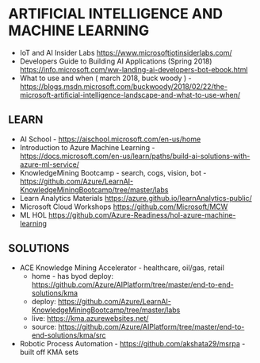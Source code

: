 # ARTIFICIAL INTELLIGENCE AND MACHINE LEARNING

* IoT and AI Insider Labs <https://www.microsoftiotinsiderlabs.com/>
* Developers Guide to Building AI Applications (Spring 2018) <https://info.microsoft.com/ww-landing-ai-developers-bot-ebook.html>
* What to use and when ( march 2018, buck woody ) - <https://blogs.msdn.microsoft.com/buckwoody/2018/02/22/the-microsoft-artificial-intelligence-landscape-and-what-to-use-when/>

## LEARN

* AI School - https://aischool.microsoft.com/en-us/home
* Introduction to Azure Machine Learning - https://docs.microsoft.com/en-us/learn/paths/build-ai-solutions-with-azure-ml-service/
* KnowledgeMining Bootcamp - search, cogs, vision, bot - https://github.com/Azure/LearnAI-KnowledgeMiningBootcamp/tree/master/labs
* Learn Analytics Materials <https://azure.github.io/learnAnalytics-public/>
* Microsoft Cloud Workshops <https://github.com/Microsoft/MCW>
* ML HOL <https://github.com/Azure-Readiness/hol-azure-machine-learning>

## SOLUTIONS

* ACE Knowledge Mining Accelerator - healthcare, oil/gas, retail
  * home - has byod deploy: https://github.com/Azure/AIPlatform/tree/master/end-to-end-solutions/kma 
  * deploy: https://github.com/Azure/LearnAI-KnowledgeMiningBootcamp/tree/master/labs 
  * live: https://kma.azurewebsites.net/ 
  * source: https://github.com/Azure/AIPlatform/tree/master/end-to-end-solutions/kma/src 
* Robotic Process Automation - https://github.com/akshata29/msrpa - built off KMA sets
